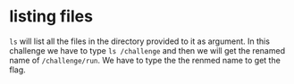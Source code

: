 # listing files

`ls` will list all the files in the directory provided to it as argument.
In this challenge we have to type `ls /challenge` and then we will get the renamed name of `/challenge/run`.
We have to type the the renmed name to get the flag.

